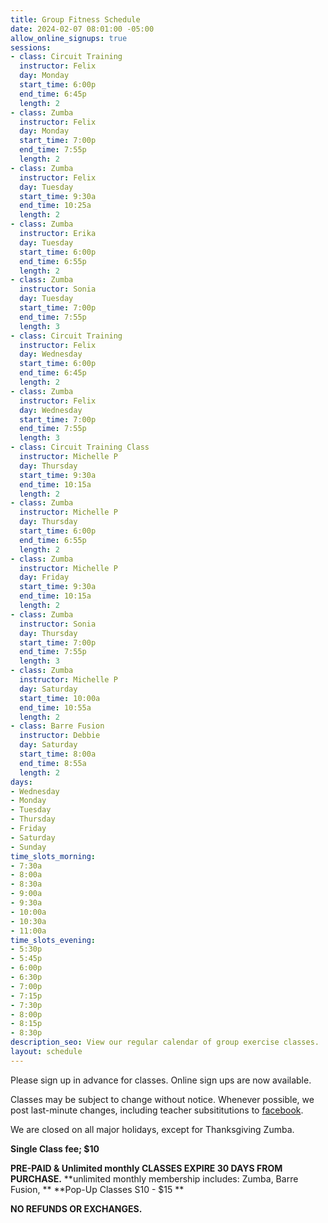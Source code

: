 ```yaml
---
title: Group Fitness Schedule
date: 2024-02-07 08:01:00 -05:00
allow_online_signups: true
sessions:
- class: Circuit Training
  instructor: Felix
  day: Monday
  start_time: 6:00p
  end_time: 6:45p
  length: 2
- class: Zumba
  instructor: Felix
  day: Monday
  start_time: 7:00p
  end_time: 7:55p
  length: 2
- class: Zumba
  instructor: Felix
  day: Tuesday
  start_time: 9:30a
  end_time: 10:25a
  length: 2
- class: Zumba
  instructor: Erika
  day: Tuesday
  start_time: 6:00p
  end_time: 6:55p
  length: 2
- class: Zumba
  instructor: Sonia
  day: Tuesday
  start_time: 7:00p
  end_time: 7:55p
  length: 3
- class: Circuit Training
  instructor: Felix
  day: Wednesday
  start_time: 6:00p
  end_time: 6:45p
  length: 2
- class: Zumba
  instructor: Felix
  day: Wednesday
  start_time: 7:00p
  end_time: 7:55p
  length: 3
- class: Circuit Training Class
  instructor: Michelle P
  day: Thursday
  start_time: 9:30a
  end_time: 10:15a
  length: 2
- class: Zumba
  instructor: Michelle P
  day: Thursday
  start_time: 6:00p
  end_time: 6:55p
  length: 2
- class: Zumba
  instructor: Michelle P
  day: Friday
  start_time: 9:30a
  end_time: 10:15a
  length: 2
- class: Zumba
  instructor: Sonia
  day: Thursday
  start_time: 7:00p
  end_time: 7:55p
  length: 3
- class: Zumba
  instructor: Michelle P
  day: Saturday
  start_time: 10:00a
  end_time: 10:55a
  length: 2
- class: Barre Fusion
  instructor: Debbie
  day: Saturday
  start_time: 8:00a
  end_time: 8:55a
  length: 2
days:
- Wednesday
- Monday
- Tuesday
- Thursday
- Friday
- Saturday
- Sunday
time_slots_morning:
- 7:30a
- 8:00a
- 8:30a
- 9:00a
- 9:30a
- 10:00a
- 10:30a
- 11:00a
time_slots_evening:
- 5:30p
- 5:45p
- 6:00p
- 6:30p
- 7:00p
- 7:15p
- 7:30p
- 8:00p
- 8:15p
- 8:30p
description_seo: View our regular calendar of group exercise classes.
layout: schedule
---
```


Please sign up in advance for classes. Online sign ups are now available.

Classes may be subject to change without notice. Whenever possible, we post last-minute changes, including teacher subsititutions to [facebook](https://www.facebook.com/Shapeitupfitnessandnutrition).

We are closed on all major holidays, except for Thanksgiving Zumba. 

**Single Class fee; $10**

**PRE-PAID & Unlimited monthly CLASSES EXPIRE 30 DAYS FROM PURCHASE.**
**unlimited monthly membership includes: Zumba, Barre Fusion, **
**Pop-Up Classes S10 - $15 **


**NO REFUNDS OR EXCHANGES.**
